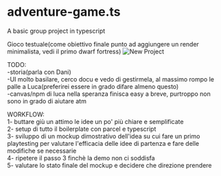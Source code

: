 # adventure-game.ts

A basic group project in typescript


Gioco testuale(come obiettivo finale punto ad aggiungere un render minimalista, vedi il primo dwarf fortress)
![New Project](https://github.com/Nayrae/text-adv-game.ts/assets/31448095/0ded6652-6e5d-4d20-a96c-b7cbe260b580)


TODO:<br>
-storia(parla con Dani)<br>
-UI molto basilare, cerco docu e vedo di gestirmela, al massimo rompo le palle a Luca(preferirei essere in grado difare almeno questo)<br>
-canvas/npm di luca nella speranza finisca easy a breve, purtroppo non sono in grado di aiutare atm<br>

WORKFLOW:<br>
1- buttare giù un attimo le idee un po' più chiare e semplificate<br>
2- setup di tutto il boilerplate con parcel e typescript<br>
3- sviluppo di un mockup dimostrativo dell'idea su cui fare un primo playtesting per valutare l'efficacia delle idee di partenza e fare delle modifiche se necessarie<br>
4- ripetere il passo 3 finchè la demo non ci soddisfa<br>
5- valutare lo stato finale del mockup e decidere che direzione prendere
